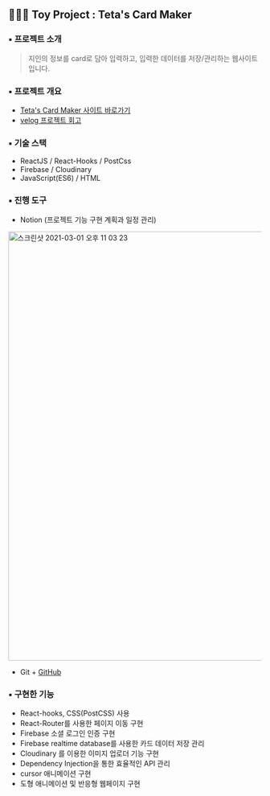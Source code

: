 ## 👩🏻‍💻 Toy Project : Teta's Card Maker

### ▪️ 프로젝트 소개
> 지인의 정보를 card로 담아 입력하고, 입력한 데이터를 저장/관리하는 웹사이트입니다. 

### ▪️ 프로젝트 개요
+ [Teta's Card Maker 사이트 바로가기](https://603ce6b8d579f1f8067c72df--teta-cardmaker.netlify.app/)
+ [velog 프로젝트 회고](https://velog.io/@ichbinmin2/Toy-Project-Tetas-Card-Maker)

### ▪️ 기술 스택
+ ReactJS / React-Hooks / PostCss
+ Firebase / Cloudinary
+ JavaScript(ES6) / HTML

### ▪️ 진행 도구
+ Notion (프로젝트 기능 구현 계획과 일정 관리) 
<img width="854" alt="스크린샷 2021-03-01 오후 11 03 23" src="https://user-images.githubusercontent.com/53133662/109507774-6aec4a00-7ae2-11eb-9ee7-3c1253dbe103.png">

+ Git + [GitHub](https://github.com/ichbinmin2/teta_CardMaker)


### ▪️ 구현한 기능 
+ React-hooks, CSS(PostCSS) 사용
+ React-Router를 사용한 페이지 이동 구현 
+ Firebase 소셜 로그인 인증 구현
+ Firebase realtime database를 사용한 카드 데이터 저장 관리
+ Cloudinary 를 이용한 이미지 업로더 기능 구현
+ Dependency Injection을 통한 효율적인 API 관리
+ cursor 애니메이션 구현 
+ 도형 애니메이션 및 반응형 웹페이지 구현










